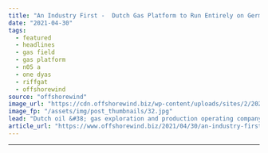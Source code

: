 ```yaml
---
title: "An Industry First -  Dutch Gas Platform to Run Entirely on German Offshore Wind Power"
date: "2021-04-30"
tags: 
  - featured
  - headlines
  - gas field
  - gas platform
  - n05 a
  - one dyas
  - riffgat
  - offshorewind
source: "offshorewind"
image_url: "https://cdn.offshorewind.biz/wp-content/uploads/sites/2/2021/04/30132502/German-Offshore-Wind-Farm-to-Power-Dutch-Gas-Platform.jpg"
image_fp: "/assets/img/post_thumbnails/32.jpg"
lead: "Dutch oil &#38; gas exploration and production operating company ONE-Dyas plans to power a"
article_url: "https://www.offshorewind.biz/2021/04/30/an-industry-first-dutch-gas-platform-to-run-entirely-on-german-offshore-wind-power/"
---
```


---

